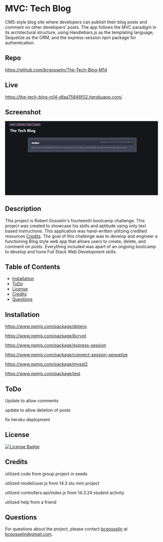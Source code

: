# MVC: Tech Blog
CMS-style blog site where developers can publish their blog posts and comment on other developers’ posts.  The app follows the MVC paradigm in its architectural structure, using Handlebars.js as the templating language, Sequelize as the ORM, and the express-session npm package for authentication.

## Repo
https://github.com/bcgosselin/The-Tech-Blog-M14

## Live
https://the-tech-blog-m14-dfaa75846f02.herokuapp.com/

## Screenshot

![alt text](/public/images/screenshot.png)

## Description
This project is Robert Gosselin's fourteenth bootcamp challenge. This project was created to showcase his skills and aptitude using only text based instructions. This application was hand-written utilizing credited resources [Credits](#credits). The goal of this challenge was to develop and engineer a functioning Blog style web app that allows users to create, delete, and comment on posts. Everything included was apart of an ongoing bootcamp to develop and hone Full Stack Web Development skills.

## Table of Contents
- [Installation](#installation)
- [ToDo](#todo)
- [License](#license)
- [Credits](#credits)
- [Questions](#questions)

## Installation

https://www.npmjs.com/package/dotenv

https://www.npmjs.com/package/bcrypt

https://www.npmjs.com/package/express-session

https://www.npmjs.com/package/connect-session-sequelize

https://www.npmjs.com/package/mysql2

https://www.npmjs.com/package/jest

## ToDo

Update to allow comments

update to allow deletion of posts

fix heroku deployment

## License
[![License Badge](https://img.shields.io/badge/MIT-yellow)]()

## Credits

utilized code from group project in seeds

utilized model/user.js from 14.3 stu mini project

utilized controllers.api/index.js from 14.3.24 student activity

utilized help from a friend

## Questions
For questions about the project, please contact [bcgosselin](https://github.com/bcgosselin) at bcgosselin@gmail.com.
